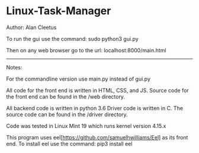 # Linux-Task-Manager
Author: Alan Cleetus

To run the gui use the command:
    sudo python3 gui.py 

Then on any web browser go to the url: localhost:8000/main.html

-----------------------
Notes:

For the commandline version use main.py instead of gui.py

All code for the front end is written in HTML, CSS, and JS.
Source code for the front end can be found in the /web directory.

All backend code is written in python 3.6
Driver code is written in C.  The source code can be found in the /driver directory.

Code was tested in Linux Mint 19 which runs kernel version 4.15.x

This program uses eel[https://github.com/samuelhwilliams/Eel] as its front end.
To install eel use the command: pip3 install eel
